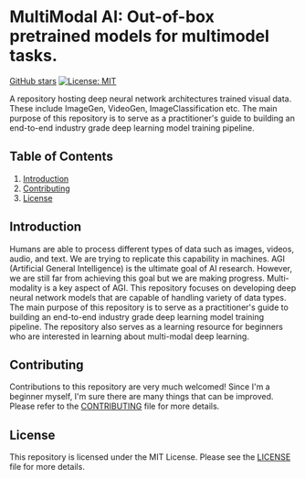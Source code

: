 # MultiModal AI: Out-of-box pretrained models for multimodel tasks.
[GitHub stars](https://img.shields.io/github/stars/abhishekkrthakur/multimodal-ai?style=social)
[![License: MIT](https://img.shields.io/badge/License-MIT-yellow.svg)](https://opensource.org/licenses/MIT)

A repository hosting deep neural network architectures trained visual data. These include ImageGen, VideoGen, ImageClassification etc. The main purpose of this repository is to serve as a practitioner's guide to building an end-to-end industry grade deep learning model training pipeline.

## Table of Contents
1. [Introduction](#introduction)
2. [Contributing](#contributing)
3. [License](#license)

## Introduction
Humans are able to process different types of data such as images, videos, audio, and text. We are trying to replicate this capability in machines. AGI (Artificial General Intelligence) is the ultimate goal of AI research. However, we are still far from achieving this goal but we are making progress. Multi-modality is a key aspect of AGI. This repository focuses on developing deep neural network models that are capable of handling variety of data types. The main purpose of this repository is to serve as a practitioner's guide to building an end-to-end industry grade deep learning model training pipeline. The repository also serves as a learning resource for beginners who are interested in learning about multi-modal deep learning.

## Contributing
Contributions to this repository are very much welcomed! Since I'm a beginner myself, I'm sure there are many things that can be improved. Please refer to the [CONTRIBUTING](CONTRIBUTING.md) file for more details.

## License
This repository is licensed under the MIT License. Please see the [LICENSE](LICENSE) file for more details.